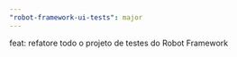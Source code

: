 ```yaml
---
"robot-framework-ui-tests": major
---
```


feat: refatore todo o projeto de testes do Robot Framework
